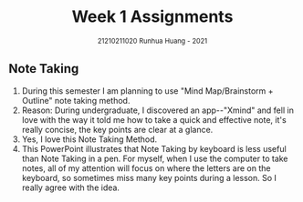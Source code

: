 <h1 style="text-align: center"> Week 1 Assignments </h1>
<div style="text-align: center"><small>21210211020 Runhua Huang - 2021</small></div>

## Note Taking

1. During this semester I am planning to use "Mind Map/Brainstorm + Outline" note taking method.
2. Reason: During undergraduate, I discovered an app--"Xmind" and fell in love with the way it told me how to take a quick and effective note, it's really concise, the key points are clear at a glance.
3. Yes, I love this  Note Taking Method.
4. This PowerPoint illustrates that Note Taking by keyboard is less useful than Note Taking in a pen. For myself, when I use the computer to take notes, all of my attention will focus on where the letters are on the keyboard, so sometimes miss many key points during a lesson. So I really agree with the idea.

